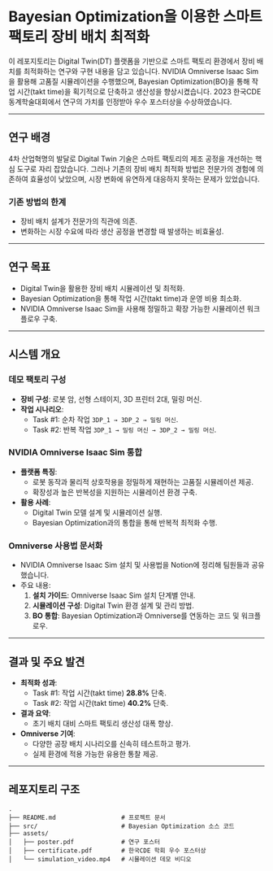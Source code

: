 
# Bayesian Optimization을 이용한 스마트 팩토리 장비 배치 최적화

이 레포지토리는 Digital Twin(DT) 플랫폼을 기반으로 스마트 팩토리 환경에서 장비 배치를 최적화하는 연구와 구현 내용을 담고 있습니다. NVIDIA Omniverse Isaac Sim을 활용해 고품질 시뮬레이션을 수행했으며, Bayesian Optimization(BO)을 통해 작업 시간(takt time)을 획기적으로 단축하고 생산성을 향상시켰습니다. 2023 한국CDE 동계학술대회에서 연구의 가치를 인정받아 우수 포스터상을 수상하였습니다.

---

## 연구 배경
4차 산업혁명의 발달로 Digital Twin 기술은 스마트 팩토리의 제조 공정을 개선하는 핵심 도구로 자리 잡았습니다. 그러나 기존의 장비 배치 최적화 방법은 전문가의 경험에 의존하여 효율성이 낮았으며, 시장 변화에 유연하게 대응하지 못하는 문제가 있었습니다.

### 기존 방법의 한계
- 장비 배치 설계가 전문가의 직관에 의존.
- 변화하는 시장 수요에 따라 생산 공정을 변경할 때 발생하는 비효율성.

---

## 연구 목표
- Digital Twin을 활용한 장비 배치 시뮬레이션 및 최적화.
- Bayesian Optimization을 통해 작업 시간(takt time)과 운영 비용 최소화.
- NVIDIA Omniverse Isaac Sim을 사용해 정밀하고 확장 가능한 시뮬레이션 워크플로우 구축.

---

## 시스템 개요

### 데모 팩토리 구성
- **장비 구성**: 로봇 암, 선형 스테이지, 3D 프린터 2대, 밀링 머신.
- **작업 시나리오**:
  - Task #1: 순차 작업 `3DP_1 → 3DP_2 → 밀링 머신`.
  - Task #2: 반복 작업 `3DP_1 → 밀링 머신 → 3DP_2 → 밀링 머신`.

### NVIDIA Omniverse Isaac Sim 통합
- **플랫폼 특징**:
  - 로봇 동작과 물리적 상호작용을 정밀하게 재현하는 고품질 시뮬레이션 제공.
  - 확장성과 높은 반복성을 지원하는 시뮬레이션 환경 구축.
- **활용 사례**:
  - Digital Twin 모델 설계 및 시뮬레이션 실행.
  - Bayesian Optimization과의 통합을 통해 반복적 최적화 수행.

### Omniverse 사용법 문서화
- NVIDIA Omniverse Isaac Sim 설치 및 사용법을 Notion에 정리해 팀원들과 공유했습니다.
- 주요 내용:
  1. **설치 가이드**: Omniverse Isaac Sim 설치 단계별 안내.
  2. **시뮬레이션 구성**: Digital Twin 환경 설계 및 관리 방법.
  3. **BO 통합**: Bayesian Optimization과 Omniverse를 연동하는 코드 및 워크플로우.

---

## 결과 및 주요 발견
- **최적화 성과**:
  - Task #1: 작업 시간(takt time) **28.8%** 단축.
  - Task #2: 작업 시간(takt time) **40.2%** 단축.
- **결과 요약**:
  - 초기 배치 대비 스마트 팩토리 생산성 대폭 향상.
- **Omniverse 기여**:
  - 다양한 공장 배치 시나리오를 신속히 테스트하고 평가.
  - 실제 환경에 적용 가능한 유용한 통찰 제공.


---

## 레포지토리 구조

```plaintext
.
├── README.md                  # 프로젝트 문서
├── src/                       # Bayesian Optimization 소스 코드
├── assets/                    
│   ├── poster.pdf             # 연구 포스터
│   ├── certificate.pdf        # 한국CDE 학회 우수 포스터상
│   └── simulation_video.mp4   # 시뮬레이션 데모 비디오
